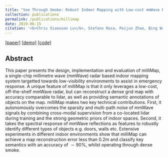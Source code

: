 ```yaml
---
title: "See Through Smoke: Robust Indoor Mapping with Low-cost mmWave Radar"
collection: publications
permalink: /publications/millimap
date: 2019-06-15
citation: '<b>Chris Xiaoxuan Lu</b>, Stefano Rosa, Peijun Zhao, Bing Wang, Changhao Chen, John A. Stankovic, Niki Trigoni and Andrew Markham. <i>In MobiSys 2020.</i>'
---
```

[[paper]](https://christopherlu.github.io/files/papers/[MobiSys2020]milliMap.pdf)
[[demo]](https://youtu.be/VnxS-jsr4vk)
[[code]](https://github.com/ChristopherLu/milliMap)

## Abstract

This paper presents the design, implementation and evaluation of milliMap, a single-chip millimetre wave (mmWave) radar based indoor mapping system targetted towards low-visibility environments to assist in emergency response. A unique feature of milliMap is that it only leverages a low-cost, off-the-shelf mmWave radar, but can reconstruct a dense grid map with accuracy comparable to lidar, as well as providing semantic annotations of objects on the map. milliMap makes two key technical contributions. First, it autonomously overcomes the sparsity and multi-path noise of mmWave signals by combining cross-modal supervision from a co-located lidar during training and the strong geometric priors of indoor spaces. Second, it takes the spectral response of mmWave reflections as features to robustly identify different types of objects e.g. doors, walls etc. Extensive experiments in different indoor environments show that milliMap can achieve a map reconstruction error less than 0.2m and classify key semantics with an accuracy of $\sim 90\%$, whilst operating through dense smoke. 
